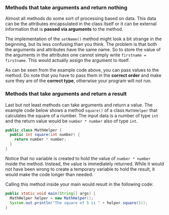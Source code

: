 
### Methods that take arguments and return nothing

Almost all methods do some sort of processing based on data. This data can be the attributes encapsulated in the class itself or it can be external information that is **passed via arguments** to the method.


The implementation of the `setName()` method might look a bit strange in the beginning, but its less confusing than you think. The problem is that both the arguments and attributes have the same name. So to store the value of the arguments in the attributes one cannot simply write `firstname = firstname`. This would actually assign the argument to itself.


As can be seen from the example code above, you can pass values to the method. Do note that you have to pass them in the **correct order** and make sure they are of the **correct type**, otherwise your program will not run.



### Methods that take arguments and return a result

Last but not least methods can take arguments and return a value. The example code below shows a method `square()` of a class `MathHelper` that calculates the square of a number.  The input data is a number of type `int` and the return value would be `number * number` also of type `int`.

```java
public class MathHelper {
  public int square(int number) {
    return number * number;
  }
}
```

Notice that no variable is created to hold the value of `number * number` inside the method. Instead, the value is immediately returned. While it would not have been wrong to create a temporary variable to hold the result, it would make the code longer than needed.

Calling this method inside your main would result in the following code:

```java
public static void main(String[] args) {
  MathHelper helper = new MathHelper();
  System.out.println("The square of 5 is " + helper.square(5));
}
```

